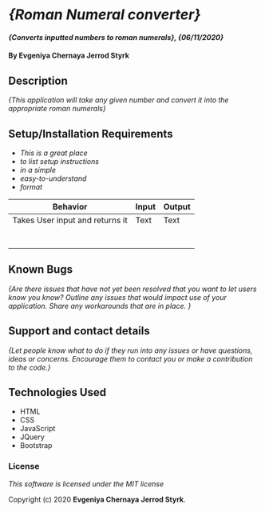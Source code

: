 # _{Roman Numeral converter}_

#### _{Converts inputted numbers to roman numerals}, {06/11/2020}_

#### By **Evgeniya Chernaya** **Jerrod Styrk**

## Description

_{This application will take any given number and convert it into the appropriate roman numerals}_

## Setup/Installation Requirements

* _This is a great place_
* _to list setup instructions_
* _in a simple_
* _easy-to-understand_
* _format_

| Behavior | Input | Output|
|----------|-------|-------|
| Takes User input and returns it | Text | Text |
|  |  |  |
|  |  |  |
|  |  |  |
|  |  |  |
|  |  |  |
|  |  |  |
|  |  |  |

## Known Bugs

_{Are there issues that have not yet been resolved that you want to let users know you know?  Outline any issues that would impact use of your application.  Share any workarounds that are in place. }_

## Support and contact details

_{Let people know what to do if they run into any issues or have questions, ideas or concerns.  Encourage them to contact you or make a contribution to the code.}_

## Technologies Used

  * HTML
  * CSS
  * JavaScript
  * JQuery
  * Bootstrap

### License

_This software is licensed under the MIT license_

Copyright (c) 2020 **Evgeniya Chernaya** **Jerrod Styrk**.
